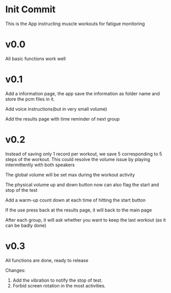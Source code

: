 # Init Commit
This is the App instructing muscle workouts for fatigue monitoring

# v0.0
All basic functions work well

# v0.1
Add a information page, the app save the information as folder name and store the pcm files in it.

Add voice instructions(but in very small volume)

Add the results page with time reminder of next group

# v0.2
Instead of saving only 1 record per workout, we save 5 corresponding to 5 steps
of the workout. This could resolve the volume issue by playing intermittently
with both speakers

The global volume will be set max during the workout activity

The physical volume up and down button now can also flag the start and stop 
of the test

Add a warm-up count down at each time of hitting the start button

If the use press back at the results page, it will back to the main page

After each group, it will ask whether you want to keep the last workout
(as it can be badly done)

# v0.3
All functions are done, ready to release

Changes:

1) Add the vibration to notify the stop of test.
2) Forbid screen rotation in the most activities.